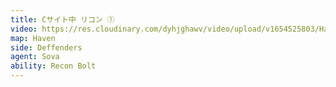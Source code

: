 ```yaml
---
title: Cサイト中 リコン ①
video: https://res.cloudinary.com/dyhjghawv/video/upload/v1654525803/Haven/Sova/haven_sova_def_recon_c_inside-1_xfk3pf.mp4
map: Haven
side: Deffenders
agent: Sova
ability: Recon Bolt
---
```

